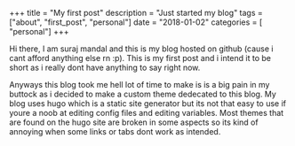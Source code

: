 +++
title = "My first post"
description = "Just started my blog"
tags = ["about", "first_post", "personal"]
date = "2018-01-02"
categories = [ "personal"]
+++

Hi there,
I am suraj mandal and this is my blog hosted on github (cause i cant afford anything else rn :p). This is my first post and i intend it to be short as i really dont have anything to say right now.

Anyways this blog took me hell lot of time to make is is a big pain in my buttock as i decided to make a custom theme dedecated to this blog. My blog uses hugo which is a static site generator but its not that easy to use if youre a noob at editing config files and editing variables. Most themes that are found on the hugo site are broken in some aspects so its kind of annoying when some links or tabs dont work as intended. 
